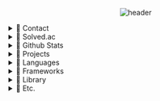 <div align="center">
    
   ![header](https://capsule-render.vercel.app/api?type=Waving&color=0:ECEBFF,100:FFC0CB&height=300&text=PYAN&fontColor=FFFFFF&fontSize=90&fontAlignY=50&desc=studio&descAlign=60&animation=twinkling)
</div>

<div align="left">

<details>
    <summary>🌙 Contact</summary>
    <p></p>
    &nbsp;&nbsp;&nbsp;
    <!-- Contact -->
</details>

<details>
  <summary>🌙 Solved.ac</summary>
  <p></p>
    &nbsp;&nbsp;&nbsp;
  <!-- Solved.ac -->
  <img alt="Solved.ac Profile" src="http://mazassumnida.wtf/api/v2/generate_badge?boj=shkm1420" />
</details>

<details>
  <summary>🌙 Github Stats</summary>
  <p></p>
  <div style="display: flex; justify-content: space-between;">
    &nbsp;&nbsp;&nbsp;
      <img alt="Github Stats" src="https://github-readme-stats-sangheon-lees-projects.vercel.app/api?username=ikellllllll&show_icons=true&count_private=true&title_color=FFFFFF&text_color=FFFFFF&icon_color=FFFFFF&bg_color=DEG,FFC0CB,ECEBFF&include_all_commits=true" />
      &nbsp;&nbsp;&nbsp;
    <img alt="Github Top Languages" src="https://github-readme-stats-sangheon-lees-projects.vercel.app/api/top-langs/?username=ikellllllll&layout=compact&title_color=FFFFFF&text_color=FFFFFF&icon_color=FFFFFF&bg_color=DEG,FFC0CB,ECEBFF&langs_count=8" />
  </div>
</details>


<details>
  <summary>🌙 Projects</summary>
  <p></p>
    &nbsp;&nbsp;&nbsp;
  <a href="https://github.com/ikellllllll/AngelicBusterBotDocuments">
    <img src="https://img.shields.io/badge/AngelicBusterBot-FFC0CB?style=for-the-badge&logo=discord&logoColor=white" />
  </a>
    <a href="https://ikellllllll.github.io/GeminiHBDGame_High/">
    <img src="https://img.shields.io/badge/GeminiTetris-FEAE68?style=for-the-badge&logo=Unity&logoColor=white" />
  </a>
    <a href="https://x.com/Jack_and_Onyu/status/1676169982961414144?s=20">
    <img src="https://img.shields.io/badge/OnyuRun-7EB365?style=for-the-badge&logo=Unity&logoColor=white" />
  </a>
</details>


<details>
    <summary>🌙 Languages</summary>
    <p></p>
    &nbsp;&nbsp;&nbsp;
    <img src="https://img.shields.io/badge/Java-437291?style=for-the-badge&logo=OpenJDK&logoColor=white">
    <img src="https://img.shields.io/badge/C++-00599C?style=for-the-badge&logo=Cplusplus&logoColor=white">
    <img src="https://img.shields.io/badge/C%23-512BD4?style=for-the-badge&logo=Csharp&logoColor=white">
    <img src="https://img.shields.io/badge/JavaScript-F7DF1E?style=for-the-badge&logo=JavaScript&logoColor=white">
    <img src="https://img.shields.io/badge/Python-3776AB?style=for-the-badge&logo=Python&logoColor=white">
    <img src="https://img.shields.io/badge/PowerShell-5391FE?style=for-the-badge&logo=PowerShell&logoColor=white">
    <img src="https://img.shields.io/badge/HTML-E34F26?style=for-the-badge&logo=HTML5&logoColor=white">
    <img src="https://img.shields.io/badge/CSS-1572B6?style=for-the-badge&logo=CSS3&logoColor=white">
    <!-- Languages -->
</details>

<details>
    <summary>🌙 Frameworks</summary>
    <p></p>
    &nbsp;&nbsp;&nbsp;
    <img src="https://img.shields.io/badge/Express-000000?style=for-the-badge&logo=Express&logoColor=white">
    <img src="https://img.shields.io/badge/Flask-000000?style=for-the-badge&logo=Flask&logoColor=white">
    <img src="https://img.shields.io/badge/.Net-512BD4?style=for-the-badge&logo=dotNet&logoColor=white">
    <!-- FrameWorks -->
</details>

<details>
    <summary>🌙 Library</summary>
    <p></p>
    &nbsp;&nbsp;&nbsp;
    <img src="https://img.shields.io/badge/JDA-742DC4?style=for-the-badge&logo=discord&logoColor=white">
    <img src="https://img.shields.io/badge/React-61DAFB?style=for-the-badge&logo=React&logoColor=white">
    <img src="https://img.shields.io/badge/MUI-007FFF?style=for-the-badge&logo=MUI&logoColor=white">
    <img src="https://img.shields.io/badge/axios-5A29E4?style=for-the-badge&logo=Axios&logoColor=white">
    <!-- Libraries -->
</details>


<details>
    <summary>🌙 Etc.</summary>
    <p></p>
    &nbsp;&nbsp;&nbsp;
    <img src="https://img.shields.io/badge/Github-181717?style=for-the-badge&logo=GitHub&logoColor=white">
    <img src="https://img.shields.io/badge/SonarQube-4E98CD?style=for-the-badge&logo=SonarQube&logoColor=white">
    <img src="https://img.shields.io/badge/Unity-000000?style=for-the-badge&logo=Unity&logoColor=white">
    <!-- Etc -->
</details>

</div>

